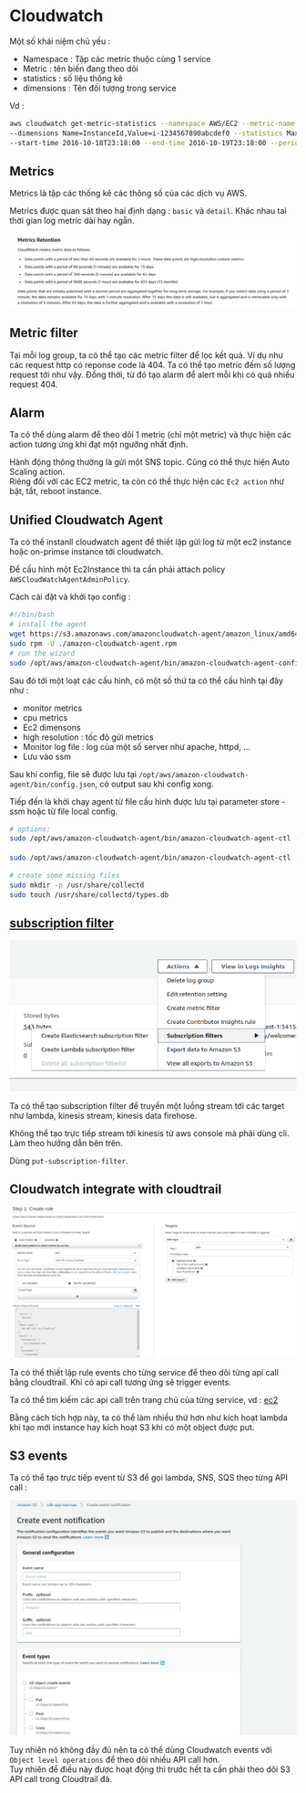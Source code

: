 # Cloudwatch  

Một số khái niệm chủ yếu :  

+ Namespace : Tập các metric thuộc cùng 1 service
+ Metric : tên biến đang theo dõi
+ statistics : số liệu thống kê
+ dimensions : Tên đối tượng trong service  

Vd :  

```bash
aws cloudwatch get-metric-statistics --namespace AWS/EC2 --metric-name CPUUtilization \
--dimensions Name=InstanceId,Value=i-1234567890abcdef0 --statistics Maximum \
--start-time 2016-10-18T23:18:00 --end-time 2016-10-19T23:18:00 --period 360
```

## Metrics  

Metrics là tập các thống kê các thông số của các dịch vụ AWS.  

Metrics được quan sát theo hai định dạng : `basic` và `detail`. Khác nhau tai thời gian log metric dài hay ngẵn.  

![img](img/2021-03-24-12-10-54.png)  

## Metric filter  

Tại mỗi log group, ta có thể tạo các metric filter để lọc kết quả. Ví dụ như các request http có reponse code là 404. Ta có thể tạo metric đếm số lượng request tới như vậy. Đồng thời, từ đó tạo alarm để alert mỗi khi có quá nhiều request 404.  

## Alarm  

Ta có thể dùng alarm để theo dõi 1 metric (chỉ một metric) và thực hiện các action tương ứng khi đạt một ngưỡng nhất định.  

Hành động thông thường là gửi một SNS topic. Cũng có thể thực hiện Auto Scaling action.  
Riêng đối với các EC2 metric, ta còn có thể thực hiện các `Ec2 action` như bật, tắt, reboot instance.  

## Unified Cloudwatch Agent  

Ta có thể instanll cloudwatch agent để thiết lập gửi log từ một ec2 instance hoặc on-primse instance tới cloudwatch.  

Để cấu hình một Ec2Instance thì ta cần phải attach policy `AWSCloudWatchAgentAdminPolicy`.  

Cách cài đặt và khởi tạo config :  

```bash
#!/bin/bash
# install the agent
wget https://s3.amazonaws.com/amazoncloudwatch-agent/amazon_linux/amd64/latest/amazon-cloudwatch-agent.rpm 
sudo rpm -U ./amazon-cloudwatch-agent.rpm
# run the wizard
sudo /opt/aws/amazon-cloudwatch-agent/bin/amazon-cloudwatch-agent-config-wizard
```

Sau đó tới một loạt các cấu hình, có một số thứ ta có thể cấu hình tại đây như :  

+ monitor metrics  
+ cpu metrics
+ Ec2 dimensons
+ high resolution : tốc độ gửi metrics
+ Monitor log file : log của một số server như apache, httpd, ...
+ Lưu vào ssm

Sau khi config, file sẽ được lưu tại `/opt/aws/amazon-cloudwatch-agent/bin/config.json`, có output sau khi config xong.  

Tiếp đến là khởi chạy agent từ file cấu hình được lưu tại parameter store - ssm hoặc từ file local config.  

```bash
# options:
sudo /opt/aws/amazon-cloudwatch-agent/bin/amazon-cloudwatch-agent-ctl -a fetch-config -m ec2 -c ssm:AmazonCloudWatch-linux -s

sudo /opt/aws/amazon-cloudwatch-agent/bin/amazon-cloudwatch-agent-ctl -a fetch-config -m ec2 -c file:/opt/aws/amazon-cloudwatch-agent/bin/config.json -s
```

```bash
# create some missing files
sudo mkdir -p /usr/share/collectd
sudo touch /usr/share/collectd/types.db
```

## [subscription filter](https://docs.aws.amazon.com/AmazonCloudWatch/latest/logs/SubscriptionFilters.html)  

![img](img/2021-03-24-15-02-57.png)

Ta có thể tạo subscription filter để truyền một luồng stream tới các target như lambda, kinesis stream, kinesis data firehose.  

Không thể tạo trực tiếp stream tới kinesis từ aws console mà phải dùng cli. Làm theo hướng dẫn bên trên.  

Dùng `put-subscription-filter`.  

## Cloudwatch integrate with cloudtrail  

![img](img/2021-03-24-20-59-33.png)  

Ta có thể thiết lập rule events cho từng service để theo dõi từng api call bằng cloudtrail. Khi có api call tương ứng sẽ trigger events.  

Ta có thể tìm kiếm các api call trên trang chủ của từng service, vd : [ec2](https://docs.aws.amazon.com/AWSEC2/latest/APIReference/API_Operations.html)  

Bằng cách tích hợp này, ta có thể làm nhiều thứ hơn như kích hoạt lambda khi tạo mới instance hay kích hoạt S3 khi có một object được put.  

## S3 events  

Ta có thể tạo trực tiếp event từ S3 để gọi lambda, SNS, SQS theo từng API call :  

![img](img/2021-03-24-21-10-33.png)  

Tuy nhiên nó không đầy đủ nên ta có thể dùng Cloudwatch events với `Object level operations` để theo dõi nhiều API call hơn.  
Tuy nhiên để điều này được hoạt động thì trước hết ta cần phải theo dõi S3 API call trong Cloudtrail đã.  
